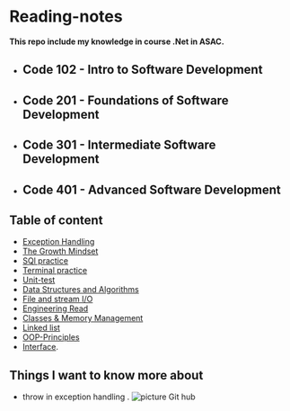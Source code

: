 # Reading-notes

**This repo include my knowledge in course .Net in ASAC.**

- ## Code 102 - Intro to Software Development
- ## Code 201 - Foundations of Software Development
- ## Code 301 - Intermediate Software Development
- ## Code 401 - Advanced Software Development

## Table of content
 - [Exception Handling](https://github.com/abdarahman-shaheen/Reading-notes/blob/main/Exception%20Handling.md)
 - [The Growth Mindset](https://github.com/abdarahman-shaheen/Reading-notes/blob/main/The-Growth-Mindset.md)
 - [SQl practice](https://github.com/abdarahman-shaheen/Reading-notes/blob/main/SQL-practice.md)
 - [Terminal practice](https://github.com/abdarahman-shaheen/Reading-notes/blob/main/Practice%20in%20the%20Terminal)
 - [Unit-test](https://github.com/abdarahman-shaheen/Reading-notes/blob/main/Unit-test.md)
 - [Data Structures and Algorithms](https://github.com/abdarahman-shaheen/Reading-notes/blob/main/Data%20Structures-and-Algorithms.md)
 - [File and stream I/O](https://github.com/abdarahman-shaheen/Reading-notes/blob/main/File%20Manipulation%20/File%20-Manipulation-System.IO.md)
 - [Engineering Read](https://github.com/abdarahman-shaheen/Reading-notes/blob/main/Engineering%20Readings.md)
 - [Classes & Memory Management](https://github.com/abdarahman-shaheen/Reading-notes/blob/main/Classes-Memory-Management.md)
 - [Linked list](https://github.com/abdarahman-shaheen/Reading-notes/blob/main/Linked-List.md)
 - [OOP-Principles](https://github.com/abdarahman-shaheen/Reading-notes/blob/main/OOP-Principles.md)
 - [Interface]( https://github.com/abdarahman-shaheen/Reading-notes/blob/main/Interface.md).

## Things I want to know more about
   - throw in exception handling .
 ![picture  Git hub](https://upload.wikimedia.org/wikipedia/commons/thumb/7/7d/Microsoft_.NET_logo.svg/1200px-Microsoft_.NET_logo.svg.png)


